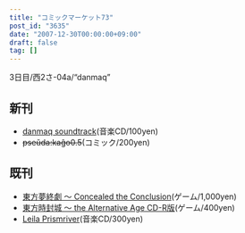 ```yaml
---
title: "コミックマーケット73"
post_id: "3635"
date: "2007-12-30T00:00:00+09:00"
draft: false
tag: []
---
```



3日目/西2さ-04a/“danmaq”

## 新刊



  * [danmaq soundtrack](/!/dst/)(音楽CD/100yen)
  * ~~pseŭda:kaĝo0.5~~(コミック/200yen)
## 既刊



  * [東方夢終劇 ～ Concealed the Conclusion](/!/thC/)(ゲーム/1,000yen)
  * [東方時封城 ～ the Alternative Age CD-R版](/!/thA/)(ゲーム/400yen)
  * [Leila Prismriver](/!/leila/)(音楽CD/300yen)
